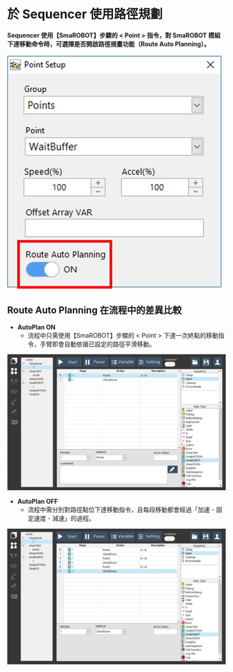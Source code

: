 # 於 Sequencer 使用路徑規劃

#### Sequencer 使用【SmaROBOT】步驟的 &lt; Point &gt; 指令，對 SmaROBOT 模組下達移動命令時，可選擇是否開啟路徑規畫功能（Route Auto Planning）。

![Point &#x6307;&#x4EE4;&#x7684;&#x81EA;&#x52D5;&#x8DEF;&#x5F91;&#x898F;&#x5283;&#x958B;&#x95DC;](../../../../.gitbook/assets/seqautoroute.jpg)

## Route Auto Planning 在流程中的差異比較

* **AutoPlan ON**
  * 流程中只需使用【SmaROBOT】步驟的 &lt; Point &gt; 下達一次終點的移動指令，手臂即會自動依循已設定的路徑平滑移動。

![AutoPlan ON &#x65BC;&#x6D41;&#x7A0B;&#x7DE8;&#x8F2F;&#x5668;](../../../../.gitbook/assets/kai-qi-zi-dong-lu-jing-gui-hua.JPG)

* **AutoPlan OFF**
  * 流程中需分別對路徑點位下達移動指令，且每段移動都會經過「加速 - 固定速度 - 減速」的過程。

![AutoPlan OFF &#x65BC;&#x6D41;&#x7A0B;&#x7DE8;&#x8F2F;&#x5668;](../../../../.gitbook/assets/wei-kai-qi-zi-dong-lu-jing-gui-hua-lu-xian.JPG)

